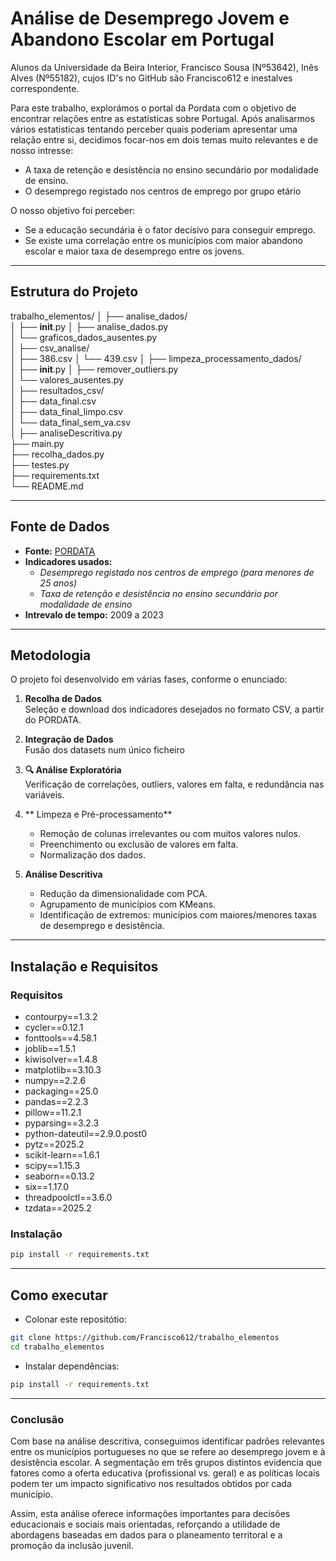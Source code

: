 # Análise de Desemprego Jovem e Abandono Escolar em Portugal
Alunos da Universidade da Beira Interior, Francisco Sousa (Nº53642), Inês Alves (Nº55182), cujos ID's no GitHub são Francisco612 e inestalves correspondente.

Para este trabalho, explorámos o portal da Pordata com o objetivo de encontrar relações entre as estatísticas sobre Portugal. Após analisarmos vários estatisticas tentando perceber quais poderiam apresentar uma relação entre si, decidimos focar-nos em dois temas muito relevantes e de nosso intresse:

* A taxa de retenção e desistência no ensino secundário por modalidade de ensino.
* O desemprego registado nos centros de emprego por grupo etário

O nosso objetivo foi perceber:

* Se a educação secundária è o fator decisivo para conseguir emprego.
* Se existe uma correlação entre os municípios com maior abandono escolar e maior taxa de desemprego entre os jovens.
---
##  Estrutura do Projeto

trabalho_elementos/
│
├── analise_dados/                     
│   ├── __init__.py
│   ├── analise_dados.py              
│   └── graficos_dados_ausentes.py    
│
├── csv_analise/                       
│   ├── 386.csv
│   └── 439.csv
│
├── limpeza_processamento_dados/     
│   ├── __init__.py
│   ├── remover_outliers.py           
│   └── valores_ausentes.py           
│
├── resultados_csv/                   
│   ├── data_final.csv                
│   ├── data_final_limpo.csv          
│   └── data_final_sem_va.csv        
│
├── analiseDescritiva.py            
├── main.py                           
├── recolha_dados.py                  
├── testes.py                         
├── requirements.txt                   
└── README.md                         


---

##  Fonte de Dados

- **Fonte:** [PORDATA](https://www.pordata.pt)
- **Indicadores usados:**
  - *Desemprego registado nos centros de emprego (para menores de 25 anos)*
  - *Taxa de retenção e desistência no ensino secundário por modalidade de ensino*
- **Intrevalo de tempo:** 2009 a 2023  


---

## Metodologia

O projeto foi desenvolvido em várias fases, conforme o enunciado:

1. **Recolha de Dados**  
   Seleção e download dos indicadores desejados no formato CSV, a partir do PORDATA.

2. **Integração de Dados**  
   Fusão dos datasets num único ficheiro

3. **🔍 Análise Exploratória**  
   Verificação de correlações, outliers, valores em falta, e redundância nas variáveis.

4. ** Limpeza e Pré-processamento**  
   - Remoção de colunas irrelevantes ou com muitos valores nulos.
   - Preenchimento ou exclusão de valores em falta.
   - Normalização dos dados.

5. **Análise Descritiva**  
   - Redução da dimensionalidade com PCA.
   - Agrupamento de municípios com KMeans.
   - Identificação de extremos: municípios com maiores/menores taxas de desemprego e desistência.

---

##  Instalação e Requisitos

### Requisitos
- contourpy==1.3.2
- cycler==0.12.1
- fonttools==4.58.1
- joblib==1.5.1
- kiwisolver==1.4.8
- matplotlib==3.10.3
- numpy==2.2.6
- packaging==25.0
- pandas==2.2.3
- pillow==11.2.1
- pyparsing==3.2.3
- python-dateutil==2.9.0.post0
- pytz==2025.2
- scikit-learn==1.6.1
- scipy==1.15.3
- seaborn==0.13.2
- six==1.17.0
- threadpoolctl==3.6.0
- tzdata==2025.2

### Instalação

```bash
pip install -r requirements.txt
```
---
## Como executar
* Colonar este repositótio: 
```bash
git clone https://github.com/Francisco612/trabalho_elementos
cd trabalho_elementos
```
* Instalar dependências:
```bash
pip install -r requirements.txt
```
___
### Conclusão

Com base na análise descritiva, conseguimos identificar padrões relevantes entre os municípios portugueses no que se refere ao desemprego jovem e à desistência escolar. A segmentação em três grupos distintos evidencia que fatores como a oferta educativa (profissional vs. geral) e as políticas locais podem ter um impacto significativo nos resultados obtidos por cada município.

Assim, esta análise oferece informações importantes para decisões educacionais e sociais mais orientadas, reforçando a utilidade de abordagens baseadas em dados para o planeamento territoral e a promoção da inclusão juvenil.

